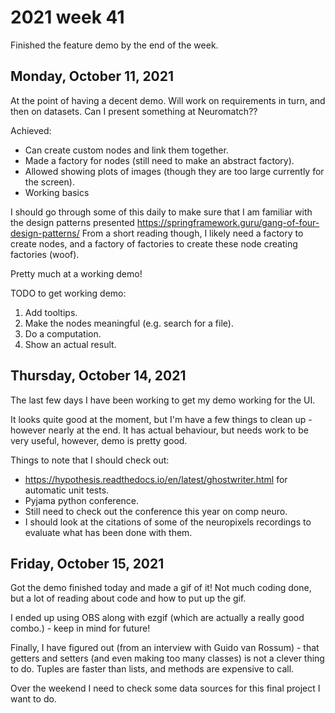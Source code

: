 # 2021 week 41

Finished the feature demo by the end of the week.

## Monday, October 11, 2021

At the point of having a decent demo. Will work on requirements in turn, and then on datasets.
Can I present something at Neuromatch??

Achieved:

- Can create custom nodes and link them together.
- Made a factory for nodes (still need to make an abstract factory).
- Allowed showing plots of images (though they are too large currently for the screen).
- Working basics


I should go through some of this daily to make sure that I am familiar with the design patterns presented https://springframework.guru/gang-of-four-design-patterns/
From a short reading though, I likely need a factory to create nodes, and a factory of factories to create these node creating factories (woof).

Pretty much at a working demo!

TODO to get working demo:

1. Add tooltips.
2. Make the nodes meaningful (e.g. search for a file).
3. Do a computation.
4. Show an actual result.

## Thursday, October 14, 2021

The last few days I have been working to get my demo working for the UI.

It looks quite good at the moment, but I'm have a few things to clean up - however nearly at the end.
It has actual behaviour, but needs work to be very useful, however, demo is pretty good.

Things to note that I should check out:

- https://hypothesis.readthedocs.io/en/latest/ghostwriter.html for automatic unit tests.
- Pyjama python conference.
- Still need to check out the conference this year on comp neuro.
- I should look at the citations of some of the neuropixels recordings to evaluate what has been done with them.


## Friday, October 15, 2021

Got the demo finished today and made a gif of it!
Not much coding done, but a lot of reading about code and how to put up the gif.

I ended up using OBS along with ezgif (which are actually a really good combo.) - keep in mind for future!

Finally, I have figured out (from an interview with Guido van Rossum) - that getters and setters (and even making too many classes) is not a clever thing to do.
Tuples are faster than lists, and methods are expensive to call.

Over the weekend I need to check some data sources for this final project I want to do.